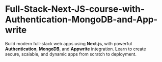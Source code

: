 # Full-Stack-Next-JS-course-with-Authentication-MongoDB-and-App-write
Build modern full-stack web apps using **Next.js**, with powerful **Authentication**, **MongoDB**, and **Appwrite** integration. Learn to create secure, scalable, and dynamic apps from scratch to deployment.
